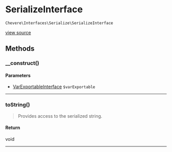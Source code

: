 # SerializeInterface

`Chevere\Interfaces\Serialize\SerializeInterface`

[view source](https://github.com/chevere/chevere/blob/master//home/rodolfo/git/chevere/chevere/interfaces/Serialize/SerializeInterface.php)

## Methods

### __construct()

#### Parameters

- [VarExportableInterface](../VarExportable/VarExportableInterface.md) `$varExportable`

---

### toString()

> Provides access to the serialized string.

#### Return

void

---


